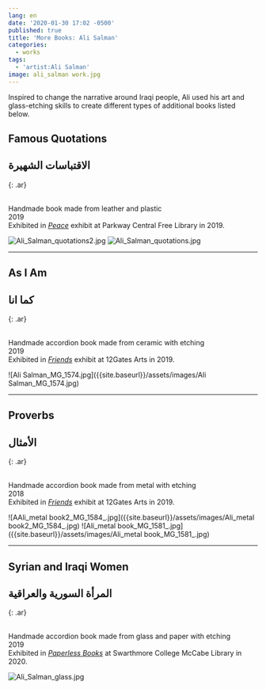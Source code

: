 ```yaml
---
lang: en
date: '2020-01-30 17:02 -0500'
published: true
title: 'More Books: Ali Salman'
categories:
  - works
tags:
  - 'artist:Ali Salman'
image: ali_salman work.jpg
---
```

Inspired to change the narrative around Iraqi people, Ali used his art and glass-etching skills to create different types of additional books listed below.

## **Famous Quotations**

## **الاقتباسات الشهيرة**
{: .ar}

<br/>Handmade book made from leather and plastic 
<br/>2019
<br/>Exhibited in [_Peace_](http://fps.swarthmore.edu/exhibitions/exhibit:free%20library/peace/) exhibit at Parkway Central Free Library in 2019.

![Ali_Salman_quotations2.jpg]({{site.baseurl}}/assets/images/Ali_Salman_quotations2.jpg)
![Ali_Salman_quotations.jpg]({{site.baseurl}}/assets/images/Ali_Salman_quotations.jpg)


<hr/>


## **As I Am**

## **كما انا**
{: .ar}

<br/>Handmade accordion book made from ceramic with etching 
<br/>2019
<br/>Exhibited in [_Friends_](http://fps.swarthmore.edu/exhibitions/exhibit:twelve%20gates/friends/) exhibit at 12Gates Arts in 2019.


![Ali Salman_MG_1574.jpg]({{site.baseurl}}/assets/images/Ali Salman_MG_1574.jpg)


<hr/>


## **Proverbs**

## **الأمثال**
{: .ar}

<br/>Handmade accordion book made from metal with etching 
<br/>2018
<br/>Exhibited in [_Friends_](http://fps.swarthmore.edu/exhibitions/exhibit:twelve%20gates/friends/) exhibit at 12Gates Arts in 2019.


![AAli_metal book2_MG_1584_.jpg]({{site.baseurl}}/assets/images/Ali_metal book2_MG_1584_.jpg)
![Ali_metal book_MG_1581_.jpg]({{site.baseurl}}/assets/images/Ali_metal book_MG_1581_.jpg)


<hr/>


## **Syrian and Iraqi Women**

## **المرأة السورية والعراقية**
{: .ar}

<br/>Handmade accordion book made from glass and paper with etching
<br/>2019
<br/>Exhibited in [_Paperless Books_](https://www.burbio.com/states/Pennsylvania/Swarthmore/swarthmore-college-featured-events/Exhibition:-Paperless-Artists%E2%80%99-Books-in-the-Collection-180450161%E2%80%9C%3E%20%20%20%20%3Cmeta%20charset=) at Swarthmore College McCabe Library in 2020.

![Ali_Salman_glass.jpg]({{site.baseurl}}/assets/images/Ali_Salman_glass.jpg)


